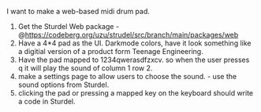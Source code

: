I want to make a web-based midi drum pad.

1. Get the Sturdel Web package - @https://codeberg.org/uzu/strudel/src/branch/main/packages/web
2. Have a 4\*4 pad as the UI. Darkmode colors, have it look something like a digitial version of a product form Teenage Engineering.
3. Have the pad mapped to 1234qwerasdfzxcv. so when the user presses q it will play the sound of column 1 row 2.
4. make a settings page to allow users to choose the sound. - use the sound options from Sturdel.
5. clicking the pad or pressing a mapped key on the keyboard should write a code in Sturdel.

